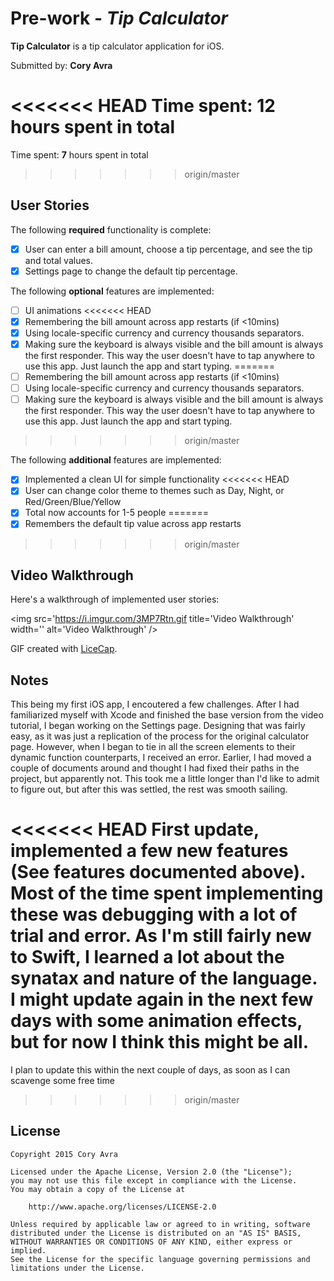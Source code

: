 # Pre-work - *Tip Calculator*

**Tip Calculator** is a tip calculator application for iOS.

Submitted by: **Cory Avra**

<<<<<<< HEAD
Time spent: **12** hours spent in total
=======
Time spent: **7** hours spent in total
>>>>>>> origin/master

## User Stories

The following **required** functionality is complete:

* [x] User can enter a bill amount, choose a tip percentage, and see the tip and total values.
* [x] Settings page to change the default tip percentage.

The following **optional** features are implemented:
* [ ] UI animations
<<<<<<< HEAD
* [x] Remembering the bill amount across app restarts (if <10mins)
* [x] Using locale-specific currency and currency thousands separators.
* [x] Making sure the keyboard is always visible and the bill amount is always the first responder. This way the user doesn't have to tap anywhere to use this app. Just launch the app and start typing.
=======
* [ ] Remembering the bill amount across app restarts (if <10mins)
* [ ] Using locale-specific currency and currency thousands separators.
* [ ] Making sure the keyboard is always visible and the bill amount is always the first responder. This way the user doesn't have to tap anywhere to use this app. Just launch the app and start typing.
>>>>>>> origin/master

The following **additional** features are implemented:

- [x] Implemented a clean UI for simple functionality
<<<<<<< HEAD
- [x] User can change color theme to themes such as Day, Night, or Red/Green/Blue/Yellow
- [x] Total now accounts for 1-5 people
=======
- [x] Remembers the default tip value across app restarts
>>>>>>> origin/master

## Video Walkthrough 

Here's a walkthrough of implemented user stories:

<img src='https://i.imgur.com/3MP7Rtn.gif title='Video Walkthrough' width='' alt='Video Walkthrough' />

GIF created with [LiceCap](http://www.cockos.com/licecap/).

## Notes

This being my first iOS app, I encoutered a few challenges. After I had familiarized myself with Xcode and finished the base version from the video tutorial, I began working on the Settings page. Designing that was fairly easy, as it was just a replication of the process for the original calculator page. However, when I began to tie in all the screen elements to their dynamic function counterparts, I received an error. Earlier, I had moved a couple of documents around and thought I had fixed their paths in the project, but apparently not. This took me a little longer than I'd like to admit to figure out, but after this was settled, the rest was smooth sailing.

<<<<<<< HEAD
First update, implemented a few new features (See features documented above). Most of the time spent implementing these was debugging with a lot of trial and error. As I'm still fairly new to Swift, I learned a lot about the synatax and nature of the language. I might update again in the next few days with some animation effects, but for now I think this might be all. 
=======
I plan to update this within the next couple of days, as soon as I can scavenge some free time
>>>>>>> origin/master

## License

    Copyright 2015 Cory Avra

    Licensed under the Apache License, Version 2.0 (the "License");
    you may not use this file except in compliance with the License.
    You may obtain a copy of the License at

        http://www.apache.org/licenses/LICENSE-2.0

    Unless required by applicable law or agreed to in writing, software
    distributed under the License is distributed on an "AS IS" BASIS,
    WITHOUT WARRANTIES OR CONDITIONS OF ANY KIND, either express or implied.
    See the License for the specific language governing permissions and
    limitations under the License.
